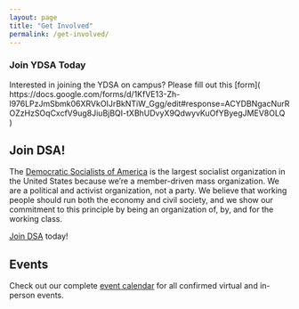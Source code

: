 ```yaml
---
layout: page
title: "Get Involved"
permalink: /get-involved/
---
```

<h3>Join YDSA Today</h3>
Interested in joining the YDSA on campus? Please fill out this [form](
https://docs.google.com/forms/d/1KfVE13-Zh-l976LPzJmSbmk06XRVkOIJrBkNTiW_Ggg/edit#response=ACYDBNgacNurROZzHzSOqCxcfV9ug8JiuBjBQI-tXBhUDvyX9QdwyvKuOfYByegJMEV8OLQ
)

<h2>Join DSA!</h2>

The [Democratic Socialists of America](https://www.dsausa.org/) is the largest socialist organization in the United States because we’re a member-driven mass organization. We are a political and activist organization, not a party. We believe that working people should run both the economy and civil society, and we show our commitment to this principle by being an organization of, by, and for the working class.

[Join DSA](https://www.dsausa.org/join) today!

<h2>Events</h2>

Check out our complete [event calendar](../calendar) for all confirmed virtual and in-person events.
